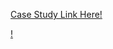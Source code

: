 <a href="https://8weeksqlchallenge.com/case-study-1/"> Case Study Link Here!

! [](https://8weeksqlchallenge.com/images/case-study-designs/1.png)
